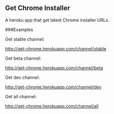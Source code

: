 Get Chrome Installer
--------------------
A heroku app that get latest Chrome installer URLs.

###Examples

Get stable channel:

http://get-chrome.herokuapp.com/channel/stable

Get beta channel:

http://get-chrome.herokuapp.com/channel/beta

Get dev channel:

http://get-chrome.herokuapp.com/channel/dev

Get all channel:

http://get-chrome.herokuapp.com/channel/all